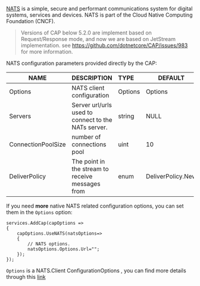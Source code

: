 [NATS](https://nats.io/) is a simple, secure and performant communications system for digital systems, services and devices. NATS is part of the Cloud Native Computing Foundation (CNCF).



> Versions of CAP below 5.2.0 are implement based on Request/Response mode, and now we are based on JetStream implementation. see https://github.com/dotnetcore/CAP/issues/983 for more information.

NATS configuration parameters provided directly by the CAP:

| NAME               | DESCRIPTION                                         | TYPE    | DEFAULT           |
| ------------------ | --------------------------------------------------- | :------ | ----------------- |
| Options            | NATS client configuration                           | Options | Options           |
| Servers            | Server url/urls used to connect to the NATs server. | string  | NULL              |
| ConnectionPoolSize | number of connections pool                          | uint    | 10                |
| DeliverPolicy      | The point in the stream to receive messages from    | enum    | DeliverPolicy.New |

If you need **more** native NATS related configuration options, you can set them in the `Options` option:

```
services.AddCap(capOptions => 
{
    capOptions.UseNATS(natsOptions=>
    {
        // NATS options.
        natsOptions.Options.Url="";
    });
});
```

`Options` is a NATS.Client ConfigurationOptions , you can find more details through this [link](http://nats-io.github.io/nats.net/class_n_a_t_s_1_1_client_1_1_options.html)

